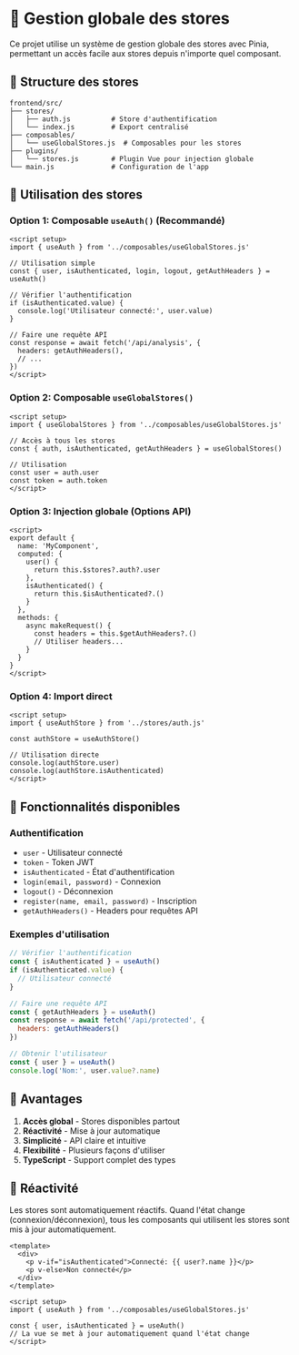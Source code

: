 # 🏪 Gestion globale des stores

Ce projet utilise un système de gestion globale des stores avec Pinia, permettant un accès facile aux stores depuis n'importe quel composant.

## 📁 Structure des stores

```
frontend/src/
├── stores/
│   ├── auth.js          # Store d'authentification
│   └── index.js         # Export centralisé
├── composables/
│   └── useGlobalStores.js  # Composables pour les stores
├── plugins/
│   └── stores.js        # Plugin Vue pour injection globale
└── main.js              # Configuration de l'app
```

## 🚀 Utilisation des stores

### Option 1: Composable `useAuth()` (Recommandé)

```vue
<script setup>
import { useAuth } from '../composables/useGlobalStores.js'

// Utilisation simple
const { user, isAuthenticated, login, logout, getAuthHeaders } = useAuth()

// Vérifier l'authentification
if (isAuthenticated.value) {
  console.log('Utilisateur connecté:', user.value)
}

// Faire une requête API
const response = await fetch('/api/analysis', {
  headers: getAuthHeaders(),
  // ...
})
</script>
```

### Option 2: Composable `useGlobalStores()`

```vue
<script setup>
import { useGlobalStores } from '../composables/useGlobalStores.js'

// Accès à tous les stores
const { auth, isAuthenticated, getAuthHeaders } = useGlobalStores()

// Utilisation
const user = auth.user
const token = auth.token
</script>
```

### Option 3: Injection globale (Options API)

```vue
<script>
export default {
  name: 'MyComponent',
  computed: {
    user() {
      return this.$stores?.auth?.user
    },
    isAuthenticated() {
      return this.$isAuthenticated?.()
    }
  },
  methods: {
    async makeRequest() {
      const headers = this.$getAuthHeaders?.()
      // Utiliser headers...
    }
  }
}
</script>
```

### Option 4: Import direct

```vue
<script setup>
import { useAuthStore } from '../stores/auth.js'

const authStore = useAuthStore()

// Utilisation directe
console.log(authStore.user)
console.log(authStore.isAuthenticated)
</script>
```

## 🔧 Fonctionnalités disponibles

### Authentification
- `user` - Utilisateur connecté
- `token` - Token JWT
- `isAuthenticated` - État d'authentification
- `login(email, password)` - Connexion
- `logout()` - Déconnexion
- `register(name, email, password)` - Inscription
- `getAuthHeaders()` - Headers pour requêtes API

### Exemples d'utilisation

```javascript
// Vérifier l'authentification
const { isAuthenticated } = useAuth()
if (isAuthenticated.value) {
  // Utilisateur connecté
}

// Faire une requête API
const { getAuthHeaders } = useAuth()
const response = await fetch('/api/protected', {
  headers: getAuthHeaders()
})

// Obtenir l'utilisateur
const { user } = useAuth()
console.log('Nom:', user.value?.name)
```

## 🎯 Avantages

1. **Accès global** - Stores disponibles partout
2. **Réactivité** - Mise à jour automatique
3. **Simplicité** - API claire et intuitive
4. **Flexibilité** - Plusieurs façons d'utiliser
5. **TypeScript** - Support complet des types

## 🔄 Réactivité

Les stores sont automatiquement réactifs. Quand l'état change (connexion/déconnexion), tous les composants qui utilisent les stores sont mis à jour automatiquement.

```vue
<template>
  <div>
    <p v-if="isAuthenticated">Connecté: {{ user?.name }}</p>
    <p v-else>Non connecté</p>
  </div>
</template>

<script setup>
import { useAuth } from '../composables/useGlobalStores.js'

const { user, isAuthenticated } = useAuth()
// La vue se met à jour automatiquement quand l'état change
</script>
``` 